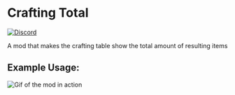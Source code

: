 # Crafting Total

[![Discord](https://img.shields.io/badge/Discord-%235865F2.svg?style=for-the-badge&logo=discord&logoColor=white)](https://discord.gg/aY2WFGPBBB)

A mod that makes the crafting table show the total amount of resulting items

## Example Usage:
![Gif of the mod in action](https://cdn.modrinth.com/data/cached_images/95effe3a071573073eff734fc6ac901f622ef124.gif)
